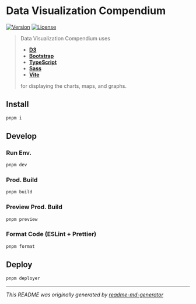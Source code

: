 # Data Visualization Compendium
[![Version](https://img.shields.io/badge/dynamic/json?url=https://raw.githubusercontent.com/eldarlrd/data-visualization/main/package.json&query=version&logo=git-extensions&label=version&labelColor=475569&color=0284c7)](https://github.com/eldarlrd/data-visualization/blob/main/package.json)
[![License](https://img.shields.io/badge/dynamic/json?url=https://raw.githubusercontent.com/eldarlrd/data-visualization/main/package.json&query=license&logo=open-source-initiative&logoColor=fff&label=license&labelColor=475569&color=c026d3)](https://github.com/eldarlrd/data-visualization/blob/main/LICENSE)

> Data Visualization Compendium uses
> - **[D3](https://d3js.org)**
> - **[Bootstrap](https://getbootstrap.com)**
> - **[TypeScript](https://typescriptlang.org)**
> - **[Sass](https://sass-lang.com)**
> - **[Vite](https://vitejs.dev)**
>
> for displaying the charts, maps, and graphs.

## Install
```sh
pnpm i
```
## Develop
### Run Env.
```sh
pnpm dev
```
### Prod. Build
```sh
pnpm build
```
### Preview Prod. Build
```sh
pnpm preview
```
### Format Code (ESLint + Prettier)
```sh
pnpm format
```
## Deploy
```sh
pnpm deployer
```
***
*This README was originally generated by [readme-md-generator](https://github.com/kefranabg/readme-md-generator)*